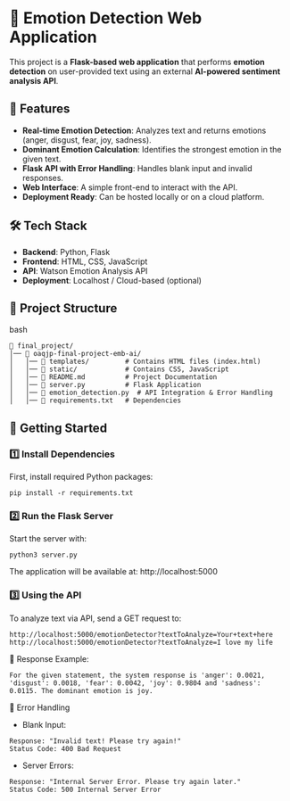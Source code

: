 # 📝 Emotion Detection Web Application

This project is a **Flask-based web application** that performs **emotion detection** on user-provided text using an external **AI-powered sentiment analysis API**.

## 📌 Features

- **Real-time Emotion Detection**: Analyzes text and returns emotions (anger, disgust, fear, joy, sadness).
- **Dominant Emotion Calculation**: Identifies the strongest emotion in the given text.
- **Flask API with Error Handling**: Handles blank input and invalid responses.
- **Web Interface**: A simple front-end to interact with the API.
- **Deployment Ready**: Can be hosted locally or on a cloud platform.

## 🛠️ Tech Stack

- **Backend**: Python, Flask
- **Frontend**: HTML, CSS, JavaScript
- **API**: Watson Emotion Analysis API
- **Deployment**: Localhost / Cloud-based (optional)

## 📂 Project Structure
bash
```
📁 final_project/
│── 📁 oaqjp-final-project-emb-ai/
│   │── 📁 templates/         # Contains HTML files (index.html)
│   │── 📁 static/            # Contains CSS, JavaScript
│   │── 📝 README.md          # Project Documentation
│   │── 📜 server.py          # Flask Application
│   │── 📜 emotion_detection.py  # API Integration & Error Handling
│   │── 📜 requirements.txt   # Dependencies

```

## 🚀 Getting Started

### 1️⃣ Install Dependencies
First, install required Python packages:
```
pip install -r requirements.txt
```
### 2️⃣ Run the Flask Server
Start the server with:
```
python3 server.py
```
The application will be available at: http://localhost:5000
### 3️⃣ Using the API
To analyze text via API, send a GET request to:
```
http://localhost:5000/emotionDetector?textToAnalyze=Your+text+here
http://localhost:5000/emotionDetector?textToAnalyze=I love my life
```
📌 Response Example:
```
For the given statement, the system response is 'anger': 0.0021, 'disgust': 0.0018, 'fear': 0.0042, 'joy': 0.9804 and 'sadness': 0.0115. The dominant emotion is joy.
```
🛑 Error Handling
-  Blank Input:
```
Response: "Invalid text! Please try again!"
Status Code: 400 Bad Request
```
-  Server Errors:
```
Response: "Internal Server Error. Please try again later."
Status Code: 500 Internal Server Error
```
